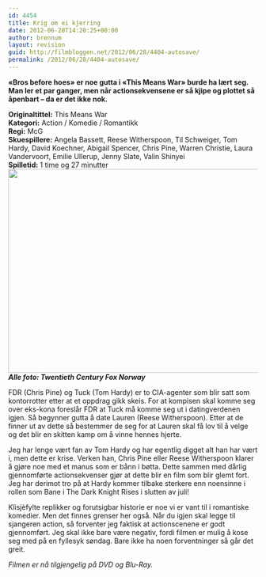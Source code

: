 ```yaml
---
id: 4454
title: Krig om ei kjerring
date: 2012-06-28T14:20:25+00:00
author: brennum
layout: revision
guid: http://filmbloggen.net/2012/06/28/4404-autosave/
permalink: /2012/06/28/4404-autosave/
---
```

**&laquo;Bros before hoes&raquo; er noe gutta i &laquo;This Means War&raquo; burde ha lært seg. Man ler et par ganger, men når actionsekvensene er så kjipe og plottet så åpenbart &#8211; da er det ikke nok.**<!--more-->

**Originaltittel:** This Means War  
**Kategori:** Action / Komedie / Romantikk  
**Regi:** McG  
**Skuespillere:** Angela Bassett, Reese Witherspoon, Til Schweiger, Tom Hardy, David Koechner, Abigail Spencer, Chris Pine, Warren Christie, Laura Vandervoort, Emilie Ullerup, Jenny Slate, Valin Shinyei  
**Spilletid:** 1 time og 27 minutter <img class="alignnone size-large wp-image-4432" src="http://filmbloggen.net/wp-content/uploads//2012/06/oadbdpq8-620x412.jpg" alt="" width="620" height="412" />  
**_Alle foto: Twentieth Century Fox Norway_**

FDR (Chris Pine) og Tuck (Tom Hardy) er to CIA-agenter som blir satt som kontorrotter etter at et oppdrag gikk skeis. For at kompisen skal komme seg over eks-kona foreslår FDR at Tuck må komme seg ut i datingverdenen igjen. Så begynner gutta å date Lauren (Reese Witherspoon). Etter at de finner ut av dette så bestemmer de seg for at Lauren skal få lov til å velge og det blir en skitten kamp om å vinne hennes hjerte.

Jeg har lenge vært fan av Tom Hardy og har egentlig digget alt han har vært i, men dette er krise. Verken han, Chris Pine eller Reese Witherspoon klarer å gjøre noe med et manus som er bånn i bøtta. Dette sammen med dårlig gjennomførte actionsekvenser gjør at dette blir en film som blir glemt fort. Jeg har derimot tro på at Hardy kommer tilbake sterkere enn noensinne i rollen som Bane i The Dark Knight Rises i slutten av juli!

Klisjèfylte replikker og forutsigbar historie er noe vi er vant til i romantiske komedier. Men det finnes grenser her også. Når du igjen skal legge til sjangeren action, så forventer jeg faktisk at actionscenene er godt gjennomført. Jeg skal ikke bare være negativ, fordi filmen er mulig å kose seg med på en fyllesyk søndag. Bare ikke ha noen forventninger så går det greit.

_Filmen er nå tilgjengelig på DVD og Blu-Ray._

<div class="video-shortcode">
</div>
